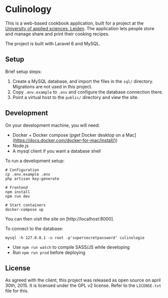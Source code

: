 # Culinology

This is a web-based cookbook application, built for a project at the 
[University of applied sciences, Leiden](http://www.hsleiden.nl/informatica).
The application lets people store and manage share and print their cooking recipes.

The project is built with Laravel 6 and MySQL.

## Setup

Brief setup steps:

1. Create a MySQL database, and import the files in the `sql/` directory. Migrations are not used in this project.
2. Copy `.env.example` to `.env` and configure the database connection there.
3. Point a virtual host to the `public/` directory and view the site.

## Development

On your development machine, you will need:

* Docker + Docker compose (pget Docker desktop on a Mac](https://docs.docker.com/docker-for-mac/install/))
* Node.js
* A mysql client if you want a database shell

To run a development setup:

```
# Configuration
cp .env.example .env
php artisan key:generate

# Frontend
npm install
npm run dev

# Start containers
docker-compose up
```

You can then visit the site on [http://localhost:8000].

To connect to the database:

```
mysql -h 127.0.0.1 -u root -p'supersecretpassword' culinologie
```

* Use `npm run watch` to compile SASS/JS while developing
* Run `npm run prod` before deploying

## License

As agreed with the client, this project was released as open source on april 30th,
2015. It is licensed under the GPL v2 license. Refer to the `LICENSE.txt` file for this.
